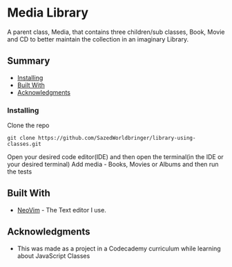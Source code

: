 # Media Library

A parent class, Media, that contains three children/sub classes, Book, Movie and CD to better maintain the collection in an imaginary Library.

## Summary

  - [Installing](#installing)
  - [Built With](#built-with)
  - [Acknowledgments](#acknowledgments)

### Installing

Clone the repo

    git clone https://github.com/SazedWorldbringer/library-using-classes.git

Open your desired code editor(IDE) and then open the terminal(in the IDE or your desired terminal)
Add media - Books, Movies or Albums and then run the tests

## Built With

  - [NeoVim](https://neovim.io) - The Text editor I use.

## Acknowledgments

  - This was made as a project in a Codecademy curriculum while learning about JavaScript Classes
